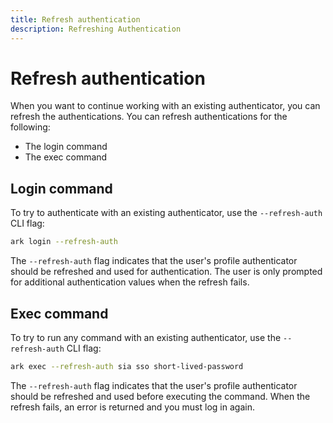 ```yaml
---
title: Refresh authentication
description: Refreshing Authentication
---
```


# Refresh authentication

When you want to continue working with an existing authenticator, you can refresh the authentications. You can refresh authentications for the following:

- The login command
- The exec command

## Login command

To try to authenticate with an existing authenticator, use the `--refresh-auth` CLI flag:
```bash  linenums="0"
ark login --refresh-auth
```
The `--refresh-auth` flag indicates that the user's profile authenticator should be refreshed and used for authentication. The user is only prompted for additional authentication values when the refresh fails.

## Exec command

To try to run any command with an existing authenticator, use the `--refresh-auth` CLI flag:
```bash  linenums="0"
ark exec --refresh-auth sia sso short-lived-password
```

The `--refresh-auth` flag indicates that the user's profile authenticator should be refreshed and used before executing the command. When the refresh fails, an error is returned and you must log in again.
